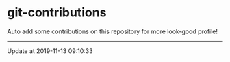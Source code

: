 # git-contributions

Auto add some contributions on this repository for more look-good profile!

---

Update at 2019-11-13 09:10:33
